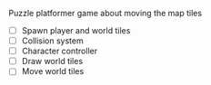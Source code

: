 Puzzle platformer game about moving the map tiles

- [ ] Spawn player and world tiles
- [ ] Collision system
- [ ] Character controller
- [ ] Draw world tiles
- [ ] Move world tiles
